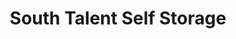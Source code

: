 ---
title: "South Talent Self Storage"
url: /talent/south-talent-self-storage/
shop: storage rental
---